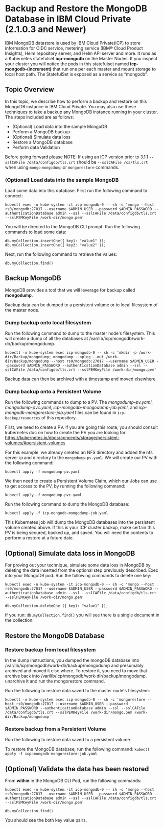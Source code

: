 # Backup and Restore the MongoDB Database in IBM Cloud Private (2.1.0.3 and Newer)

IBM MongoDB datastore is used by IBM Cloud Private(ICP) to store information for OIDC service, metering service (IBM® Cloud Product Insights), Helm repository server, and Helm API server and more.  It runs as a Kubernetes statefulset **icp-mongodb** on the Master Nodes.  If you inspect your cluster you will notice the pods in this statefulset named **icp-mongodb-(increment)** that run one per each master and  mount storage to local host path.  The StatefulSet is exposed as a service as “mongodb”. 


## Topic Overview

In this topic, we describe how to perform a backup and restore on this MongoDB instance in IBM Cloud Private.  You may also use these techniques to take a backup any MongoDB instance running in your cluster. The steps included are as follows:

* (Optional) Load data into the sample MongoDB
* Perform a MongoDB backup
* (Optional) Simulate data loss
* Restore a MongoDB database
* Perform data Validation

Before going forward please NOTE: If using an ICP version prior to 3.1.1 `--sslCAFile /data/configdb/tls.crt` should be `--sslCAFile /ca/tls.crt` when using `mongo` `mongodump` or `mongorestore` commands.
### (Optional) Load data into the sample MongoDB

Load some data into this database.  First run the following command to connect:

```kubectl exec -n kube-system -it icp-mongodb-0 -- sh -c 'mongo --host rs0/mongodb:27017 --username $ADMIN_USER --password $ADMIN_PASSWORD --authenticationDatabase admin --ssl --sslCAFile /data/configdb/tls.crt --sslPEMKeyFile /work-dir/mongo.pem'```

You will be directed to the MongoDB CLI prompt. Run the following commands to load some data:
```
db.myCollection.insertOne({ key1: "value1" });
db.myCollection.insertOne({ key2: "value2" });
```

Next, run the following command to retrieve the values:  

`db.myCollection.find()`

## Backup MongoDB
MongoDB provides a tool that we will leverage for backup called **mongodump**.  

Backup data can be dumped to a persistent volume or to  local filesystem of the master node. 

### Dump backup onto local filesystem

Run the following command to dump to the master node's filesystem. This will create a dump of all the databases at  /var/lib/icp/mongodb/work-dir/backup/mongodump. 

```kubectl -n kube-system exec icp-mongodb-0 -- sh -c 'mkdir -p /work-dir/Backup/mongodump; mongodump --oplog --out /work-dir/Backup/mongodump --host rs0/mongodb:27017 --username $ADMIN_USER --password $ADMIN_PASSWORD --authenticationDatabase admin --ssl --sslCAFile /data/configdb/tls.crt --sslPEMKeyFile /work-dir/mongo.pem' ```

Backup data can then be archived with a timestamp and moved elsewhere.

### Dump backup onto a Persistent Volume

Run the following commands to dump to a PV. The *mongodump-pv.yaml*, *mongodump-pvc.yaml*, *icp-mongodb-mongodump-job.yaml*, and *icp-mongodb-mongorestore-job.yaml* files can be found in `icp-backup/resources` of this repository.

First, we need to create a PV. If you are going this route, you should consult kubernetes doc on how to create the PV you are looking for. https://kubernetes.io/docs/concepts/storage/persistent-volumes/#persistent-volumes

For this example, we already created an NFS directory and added the nfs server ip and directory to the `mongodump-pv.yaml`. We will create our PV with the following command:

```
kubectl apply -f mongodump-pv.yaml
```

We then need to create a Persistent Volume Claim, which our Jobs can use to get access to the PV, by running the following command:


```
kubectl apply -f mongodump-pvc.yaml
```

Run the following command to dump the MongoDB database:

```
kubectl apply -f icp-mongodb-mongodump-job.yaml
```

This Kubernetes job will dump the MongoDB databases into the persistent volume created above.  If this is your ICP cluster backup, make certain this PV is being secured, backed up, and saved.  You will need the contents to perform a restore at a future date.

## (Optional) Simulate data loss in MongoDB
For proving out your technique, simulate some data loss in MongoDB by deleting the data inserted from the optional step previously described.  Exec into your MongoDB pod.  Run the following commands to delete one key:

```kubectl exec -n kube-system -it icp-mongodb-0 -- sh -c 'mongo --host rs0/mongodb:27017 --username $ADMIN_USER --password $ADMIN_PASSWORD --authenticationDatabase admin --ssl --sslCAFile /data/configdb/tls.crt --sslPEMKeyFile /work-dir/mongo.pem'```

```db.myCollection.deleteOne ({ key1: "value1" });```

If you run:  `db.myCollection.find()` you will see there is a single document in the collection.

## Restore the MongoDB Database

### Restore backup from local filesystem

In the dump instructions, you dumped the mongoDB database into /var/lib/icp/mongodb/work-dir/backup/mongodump and presumably archived and moved it else where. To restore it, you need to move that archive back into /var/lib/icp/mongodb/work-dir/backup/mongodump, unarchive it and run the mongorestore command. 

Run the following to restore data saved to the master node's filesystem:

```kubectl -n kube-system exec icp-mongodb-0 -- sh -c 'mongorestore --host rs0/mongodb:27017 --username $ADMIN_USER --password $ADMIN_PASSWORD --authenticationDatabase admin --ssl --sslCAFile /data/configdb/tls.crt --sslPEMKeyFile /work-dir/mongo.pem /work-dir/Backup/mongodump'```

### Restore backup from a Persistent Volume

Run the following to restore data saved to a persistent volume.

To restore the MongoDB database, run the following command:
```kubectl apply -f icp-mongodb-mongorestore-job.yaml```

## (Optional) Validate the data has been restored

From **within** in the MongoDB CLI Pod, run the following commands:

```kubectl exec -n kube-system -it icp-mongodb-0 -- sh -c 'mongo --host rs0/mongodb:27017 --username $ADMIN_USER --password $ADMIN_PASSWORD --authenticationDatabase admin --ssl --sslCAFile /data/configdb/tls.crt --sslPEMKeyFile /work-dir/mongo.pem'```

`db.myCollection.find()`

You should see the both key value pairs.
